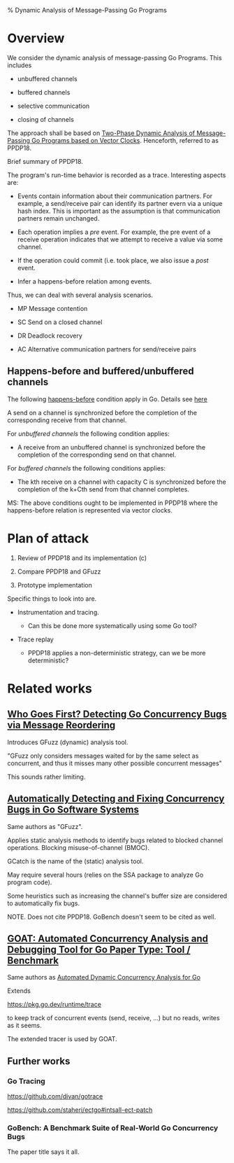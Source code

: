 % Dynamic Analysis of Message-Passing Go Programs

# Overview

We consider the dynamic analysis of message-passing Go Programs.
This includes

* unbuffered channels

* buffered channels

* selective communication

* closing of channels

The approach shall be based on [Two-Phase Dynamic Analysis of Message-Passing Go Programs based on Vector Clocks](https://arxiv.org/abs/1807.03585). Henceforth, referred to as PPDP18.

Brief summary of PPDP18.

The program's run-time behavior is recorded as a trace.
Interesting aspects are:


* Events contain information about their communication partners.
  For example, a send/receive pair can identify its partner evern via a unique hash index.
  This is important as the assumption is that communication partners remain unchanged.

* Each operation implies a *pre* event. For example, the pre event of a receive operation
  indicates that we attempt to receive a value via some channel.

* If the operation could commit (i.e. took place, we also issue a *post* event.

* Infer a happens-before relation among events.

Thus, we can deal with several analysis scenarios.


* MP Message contention

* SC Send on a closed channel

* DR Deadlock recovery

* AC Alternative communication partners for send/receive pairs

## Happens-before and buffered/unbuffered channels

The following [happens-before](https://en.wikipedia.org/wiki/Happened-before) condition apply in Go. Details see [here](https://go.dev/ref/mem)

A send on a channel is synchronized before the completion of the corresponding receive from that channel.

For *unbuffered channels* the following condition applies:

* A receive from an unbuffered channel is synchronized before the completion of the corresponding send on that channel.

For *buffered channels* the following conditions applies:


* The kth receive on a channel with capacity C is synchronized before the completion of the k+Cth send from that channel completes.


MS: The above conditions ought to be implemented in PPDP18 where the happens-before relation is represented via vector clocks.


# Plan of attack

1. Review of PPDP18 and its implementation (c)

2. Compare PPDP18 and GFuzz

3. Prototype implementation


Specific things to look into are.

* Instrumentation and tracing.

    * Can this be done more systematically using some Go tool?

* Trace replay

    * PPDP18 applies a non-deterministic strategy, can we be more deterministic?


# Related works

## [Who Goes First? Detecting Go Concurrency Bugs via Message Reordering](https://songlh.github.io/paper/gfuzz.pdf)

Introduces GFuzz (dynamic) analysis tool.

"GFuzz only considers messages waited for by the same select as concurrent, and thus it misses many other possible concurrent messages"

This sounds rather limiting.



## [Automatically Detecting and Fixing Concurrency Bugs in Go Software Systems](https://songlh.github.io/paper/gcatch.pdf)

Same authors as "GFuzz".

Applies static analysis methods to identify bugs related to blocked channel operations.
Blocking misuse-of-channel (BMOC).

GCatch is the name of the (static) analysis tool.

May require several hours (relies on the SSA package to analyze Go program code).


Some heuristics such as increasing the channel's buffer size are considered
to automatically fix bugs.


NOTE. Does not cite PPDP18. GoBench doesn't seem to be cited as well.

## [GOAT: Automated Concurrency Analysis and Debugging Tool for Go Paper Type: Tool / Benchmark](https://staheri.github.io/files/iiswc21-paper7.pdf)

Same authors as [Automated Dynamic Concurrency Analysis for Go](https://arxiv.org/ftp/arxiv/papers/2105/2105.11064.pdf)

Extends

https://pkg.go.dev/runtime/trace

to keep track of concurrent events (send, receive, ...) but no reads, writes as it seems.

The extended tracer is used by GOAT.

## Further works

### Go Tracing

https://github.com/divan/gotrace

https://github.com/staheri/ectgo#intsall-ect-patch

### GoBench: A Benchmark Suite of Real-World Go Concurrency Bugs

The paper title says it all.


